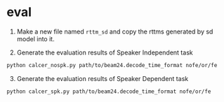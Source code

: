 # eval

1. Make a new file named `rttm_sd` and copy the rttms generated by sd model into it.


2. Generate the evaluation results of Speaker Independent task

```bash
python calcer_nospk.py path/to/beam24.decode_time_format nofe/or/fe
```

3. Generate the evaluation results of Speaker Dependent task

```bash
python calcer_spk.py path/to/beam24.decode_time_format nofe/or/fe
```

